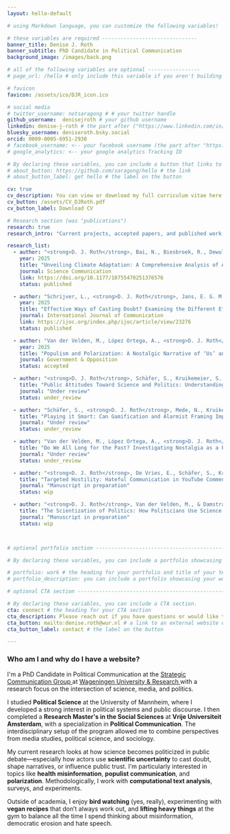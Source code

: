 ```yaml
---
layout: hello-default

# using Markdown language, you can customize the following variables!

# these variables are required -------------------------------
banner_title: Denise J. Roth
banner_subtitle: PhD Candidate in Political Communication
background_image: /images/back.png

# all of the following variables are optional -----------------
# page_url: /hello # only include this variable if you aren't building the page to your primary domain 

# favicon
favicon: /assets/ico/DJR_icon.ico

# social media
# twitter_username: notsaragong # # your twitter handle
github_username:  denisejroth # your github username
linkedin: denise-j-roth # the part after ("https://www.linkedin.com/in/...")
bluesky_username: deniseroth.bsky.social
orcid: 0009-0005-6951-2930
# facebook_username: <-- your facebook username (the part after "https://www.facebook.com/...")
# google_analytics: <-- your google analytics Tracking ID

# By declaring these variables, you can include a button that links to an external website or to media.
# about_button: https://github.com/saragong/hello # the link
# about_button_label: get hello # the label on the button

cv: true
cv_description: You can view or download my full curriculum vitae here.
cv_button: /assets/CV_DJRoth.pdf
cv_button_label: Download CV

# Research section (was "publications")
research: true
research_intro: "Current projects, accepted papers, and published work."

research_list:
  - author: "<strong>D. J. Roth</strong>, Bai, N., Biesbroek, R., Dewulf, A., Kruikemeier, S., De Leur, D., van der Velden, M. A. C. G., de Vries, E., & Vliegenthart, R."
    year: 2025
    title: "Unveiling Climate Adaptation: A Comprehensive Analysis of Agenda-Setting Dynamics in the United Kingdom and the Netherlands"
    journal: Science Communication
    link: https://doi.org/10.1177/10755470251376576
    status: published

  - author: "Schrijver, L., <strong>D. J. Roth</strong>, Jans, E. G. M., Vrielink, J., & Guldemond, P."
    year: 2025
    title: "Effective Ways of Casting Doubt? Examining the Different Effects of Blatant and Suggestive Disinformation"
    journal: International Journal of Communication
    link: https://ijoc.org/index.php/ijoc/article/view/23276
    status: published

  - author: "Van der Velden, M., López Ortega, A., <strong>D. J. Roth</strong>, & Guldemond, P."
    year: 2025
    title: "Populism and Polarization: A Nostalgic Narrative of ‘Us’ and ‘Them’"
    journal: Government & Opposition
    status: accepted

  - author: "<strong>D. J. Roth</strong>, Schäfer, S., Kruikemeier, S., & Vliegenthart, R."
    title: "Public Attitudes Toward Science and Politics: Understanding Public Perceptions in 16 European Countries"
    journal: "Under review"
    status: under_review

  - author: "Schäfer, S., <strong>D. J. Roth</strong>, Mede, N., Kruikemeier, S., & Vliegenthart, R."
    title: "Playing it Smart: Can Gamification and Alarmist Framing Improve Public Understanding of Zoonotic Diseases?"
    journal: "Under review"
    status: under_review

  - author: "Van der Velden, M., López Ortega, A., <strong>D. J. Roth</strong>, & Guldemond, P."
    title: "Do We All Long for the Past? Investigating Nostalgia as a Persuasive Political Rhetorical Strategy"
    journal: "Under review"
    status: under_review

  - author: "<strong>D. J. Roth</strong>, De Vries, E., Schäfer, S., Kruikemeier, S., & Vliegenthart, R."
    title: "Targeted Hostility: Hateful Communication in YouTube Comments towards Journalists, Politicians, and Scientists"
    journal: "Manuscript in preparation"
    status: wip

  - author: "<strong>D. J. Roth</strong>, Van der Velden, M., & Damstra, A."
    title: "The Scientization of Politics: How Politicians Use Science Instrumentally to Depoliticize Conflict"
    journal: "Manuscript in preparation"
    status: wip



# optional portfolio section ------------------------------------------

# By declaring these variables, you can include a portfolio showcasing your work and organize your portfolio's items into a custom layout, all without adding any CSS. In addition, you must 1) create an HTML file in the_includes folder for each project with the text you'd like to display, and 2) create a YAML file in the _data folder describing the order in which each project should be shown and categorized. See `/includes/example.html` and `/_data/work.yml` for examples.

# portfolio: work # the heading for your portfolio and title of your YAML file
# portfolio_description: you can include a portfolio showcasing your work and organize your portfolio's items into a custom layout, all without adding any CSS. # a description to be desplayed below the heading and above the content

# optional CTA section --------------------------------------------------

# By declaring these variables, you can include a CTA section.
cta: connect # the heading for your CTA section
cta_description: Please reach out if you have questions or would like to talk about research. # a description to be desplayed below the heading and above the content
cta_button: mailto:denise.roth@wur.nl # a link to an external website or to media
cta_button_label: contact # the label on the button

---			
```

[//]: # (write a bit about yourself here)
### Who am I and why do I have a website?  
I'm a PhD Candidate in Political Communication at the 
<a href="https://www.wur.nl/en/Research-Results/Chair-groups/Social-Sciences/Strategic-Communication-Group.htm"
   target="_blank" rel="noopener noreferrer">
   Strategic Communication Group
</a> 
at 
<a href="https://www.wur.nl/en.htm"
   target="_blank" rel="noopener noreferrer">
   Wageningen University &amp; Research
</a>
with a research focus on the intersection of science, media, and politics.

I studied **Political Science** at the University of Mannheim, where I developed a strong interest in political systems and public discourse. I then completed a **Research Master's in the Social Sciences** at **Vrije Universiteit Amsterdam**, with a specialization in **Political Communication**. The interdisciplinary setup of the program allowed me to combine perspectives from media studies, political science, and sociology.

My current research looks at how science becomes politicized in public debate—especially how actors use **scientific uncertainty** to cast doubt, shape narratives, or influence public trust. I'm particularly interested in topics like **health misinformation**, **populist communication**, and **polarization**. Methodologically, I work with **computational text analysis**, surveys, and experiments.

Outside of academia, I enjoy **bird watching** (yes, really), experimenting with **vegan recipes** that don’t always work out, and **lifting heavy things** at the gym to balance all the time I spend thinking about misinformation, democratic erosion and hate speech.
